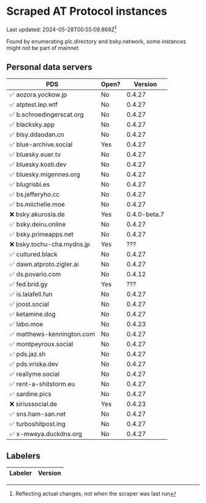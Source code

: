 # Scraped AT Protocol instances

Last updated: 2024-05-28T00:55:09.869Z[^1]

Found by enumerating plc.directory and bsky.network, some instances might not be
part of mainnet.

## Personal data servers

<!-- pds-start -->
| PDS | Open? | Version |
| --- | --- | --- |
| ✅ aozora.yockow.jp | No | 0.4.27 |
| ✅ atptest.lep.wtf | No | 0.4.27 |
| ✅ b.schroedingerscat.org | No | 0.4.27 |
| ✅ blacksky.app | No | 0.4.27 |
| ✅ blsy.ddaodan.cn | No | 0.4.27 |
| ✅ blue-archive.social | Yes | 0.4.27 |
| ✅ bluesky.euer.tv | No | 0.4.27 |
| ✅ bluesky.kosti.dev | No | 0.4.27 |
| ✅ bluesky.migennes.org | No | 0.4.27 |
| ✅ blugrisbi.es | No | 0.4.27 |
| ✅ bs.jefferyho.cc | No | 0.4.27 |
| ✅ bs.miichelle.moe | No | 0.4.27 |
| ❌ bsky.akurosia.de | Yes | 0.4.0-beta.7 |
| ✅ bsky.deiru.online | No | 0.4.27 |
| ✅ bsky.primeapps.net | No | 0.4.27 |
| ❌ bsky.tochu-cha.mydns.jp | Yes | ??? |
| ✅ cultured.black | No | 0.4.27 |
| ✅ dawn.atproto.zigler.ai | No | 0.4.27 |
| ✅ ds.povario.com | No | 0.4.12 |
| ✅ fed.brid.gy | Yes | ??? |
| ✅ is.lalafell.fun | No | 0.4.27 |
| ✅ joost.social | No | 0.4.27 |
| ✅ ketamine.dog | No | 0.4.27 |
| ✅ labo.moe | No | 0.4.23 |
| ✅ matthews-kennington.com | No | 0.4.27 |
| ✅ montpeyroux.social | No | 0.4.27 |
| ✅ pds.jaz.sh | No | 0.4.27 |
| ✅ pds.vriska.dev | No | 0.4.27 |
| ✅ reallyme.social | No | 0.4.27 |
| ✅ rent-a-shitstorm.eu | No | 0.4.27 |
| ✅ sardine.pics | No | 0.4.27 |
| ❌ siriussocial.de | Yes | 0.4.23 |
| ✅ sns.ham-san.net | No | 0.4.27 |
| ✅ turboshitpost.ing | No | 0.4.27 |
| ✅ x-mweya.duckdns.org | No | 0.4.27 |
<!-- pds-end -->

## Labelers

<!-- labeler-start -->
| Labeler | Version |
| --- | --- |
<!-- labeler-end -->

[^1]: Reflecting actual changes, not when the scraper was last run
